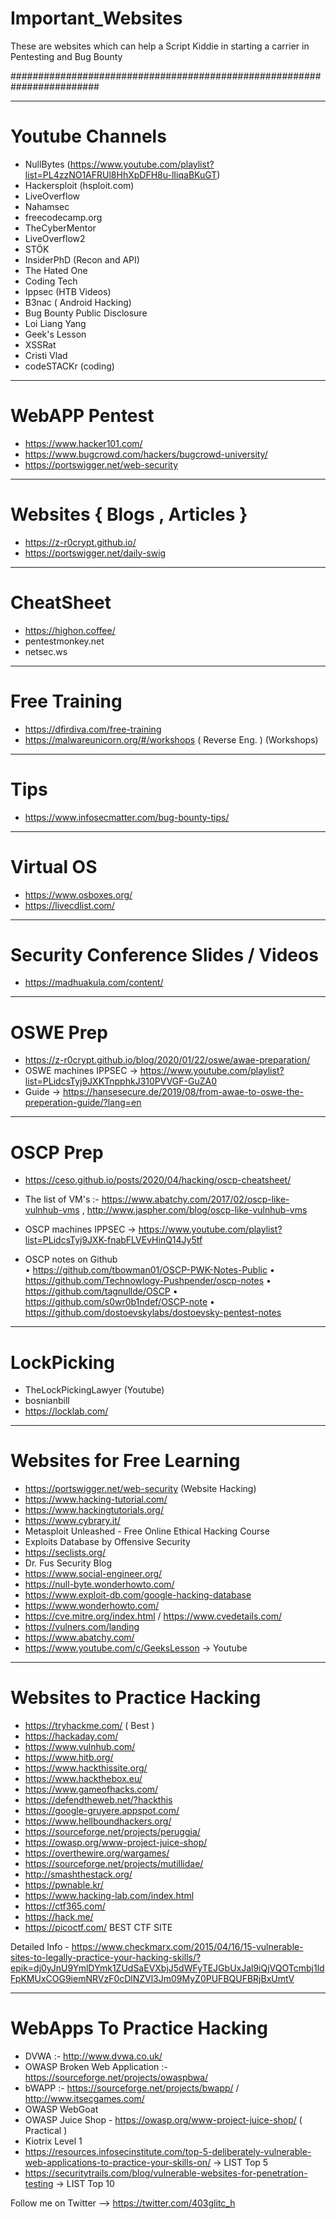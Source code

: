 # Important_Websites
These are websites which can help a Script Kiddie in starting a carrier in Pentesting and Bug Bounty

########################################################################

******************
# Youtube Channels

- NullBytes            (https://www.youtube.com/playlist?list=PL4zzNO1AFRUl8HhXpDFH8u-lIiqaBKuGT)
- Hackersploit             (hsploit.com)
- LiveOverflow
- Nahamsec
- freecodecamp.org
- TheCyberMentor
- LiveOverflow2
- STÖK
- InsiderPhD                        (Recon and API)
- The Hated One
- Coding Tech
- Ippsec                              (HTB Videos)
- B3nac                              ( Android Hacking)
- Bug Bounty Public Disclosure
- Loi Liang Yang
- Geek's Lesson
- XSSRat
- Cristi Vlad
- codeSTACKr     (coding)

********************************
# WebAPP Pentest

- https://www.hacker101.com/
- https://www.bugcrowd.com/hackers/bugcrowd-university/
- https://portswigger.net/web-security


***************************************
# Websites  { Blogs , Articles }

- https://z-r0crypt.github.io/
- https://portswigger.net/daily-swig


*******************************
# CheatSheet

- https://highon.coffee/
- pentestmonkey.net
- netsec.ws

***************************************
# Free Training

- https://dfirdiva.com/free-training
- https://malwareunicorn.org/#/workshops   ( Reverse Eng. ) (Workshops)


**********************
# Tips

- https://www.infosecmatter.com/bug-bounty-tips/


*****************************************
# Virtual OS

- https://www.osboxes.org/
- https://livecdlist.com/



******************************************
# Security Conference Slides / Videos

- https://madhuakula.com/content/

******************************************************************
# OSWE Prep

- https://z-r0crypt.github.io/blog/2020/01/22/oswe/awae-preparation/
- OSWE machines IPPSEC → https://www.youtube.com/playlist?list=PLidcsTyj9JXKTnpphkJ310PVVGF-GuZA0
- Guide → https://hansesecure.de/2019/08/from-awae-to-oswe-the-preperation-guide/?lang=en


****************************************************************
# OSCP Prep

- https://ceso.github.io/posts/2020/04/hacking/oscp-cheatsheet/ 
- The list of VM's  :-   https://www.abatchy.com/2017/02/oscp-like-vulnhub-vms   ,   http://www.jaspher.com/blog/oscp-like-vulnhub-vms
- OSCP machines IPPSEC → https://www.youtube.com/playlist?list=PLidcsTyj9JXK-fnabFLVEvHinQ14Jy5tf

- OSCP notes on Github  
• https://github.com/tbowman01/OSCP-PWK-Notes-Public
• https://github.com/Technowlogy-Pushpender/oscp-notes
• https://github.com/tagnullde/OSCP
• https://github.com/s0wr0b1ndef/OSCP-note
• https://github.com/dostoevskylabs/dostoevsky-pentest-notes

***************************************
# LockPicking

- TheLockPickingLawyer (Youtube)
- bosnianbill
- https://locklab.com/


********************************
# Websites for Free Learning

- https://portswigger.net/web-security   (Website Hacking)
- https://www.hacking-tutorial.com/
- https://www.hackingtutorials.org/
- https://www.cybrary.it/
- Metasploit Unleashed - Free Online Ethical Hacking Course
- Exploits Database by Offensive Security
- https://seclists.org/
- Dr. Fus Security Blog
- https://www.social-engineer.org/
- https://null-byte.wonderhowto.com/
- https://www.exploit-db.com/google-hacking-database
- https://www.wonderhowto.com/
- https://cve.mitre.org/index.html  /  https://www.cvedetails.com/
- https://vulners.com/landing
- https://www.abatchy.com/
- https://www.youtube.com/c/GeeksLesson  →  Youtube




***********************************
# Websites to Practice Hacking


- https://tryhackme.com/    ( Best )
- https://hackaday.com/
- https://www.vulnhub.com/
- https://www.hitb.org/
- https://www.hackthissite.org/
- https://www.hackthebox.eu/
- https://www.gameofhacks.com/
- https://defendtheweb.net/?hackthis
- https://google-gruyere.appspot.com/
- https://www.hellboundhackers.org/
- https://sourceforge.net/projects/peruggia/
- https://owasp.org/www-project-juice-shop/
- https://overthewire.org/wargames/
- https://sourceforge.net/projects/mutillidae/
- http://smashthestack.org/
- https://pwnable.kr/
- https://www.hacking-lab.com/index.html
- https://ctf365.com/
- https://hack.me/
- https://picoctf.com/    BEST CTF SITE


Detailed Info - https://www.checkmarx.com/2015/04/16/15-vulnerable-sites-to-legally-practice-your-hacking-skills/?epik=dj0yJnU9YmlDYmk1ZUdSaEVXbjJ5dWFyTEJGbUxJal9iQjVQOTcmbj1ldFpKMUxCOG9iemNRVzF0cDlNZVl3Jm09MyZ0PUFBQUFBRjBxUmtV


*************************************
# WebApps To Practice Hacking 


- DVWA :- http://www.dvwa.co.uk/
- OWASP Broken Web Application :- https://sourceforge.net/projects/owaspbwa/
- bWAPP :- https://sourceforge.net/projects/bwapp/  /   http://www.itsecgames.com/
- OWASP WebGoat
- OWASP Juice Shop - https://owasp.org/www-project-juice-shop/    (  Practical  )
- Kiotrix Level 1
- https://resources.infosecinstitute.com/top-5-deliberately-vulnerable-web-applications-to-practice-your-skills-on/   →  LIST Top 5
- https://securitytrails.com/blog/vulnerable-websites-for-penetration-testing   →   LIST Top 10




Follow me on Twitter --> https://twitter.com/403glitc_h
